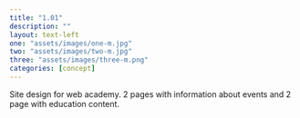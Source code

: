 ```yaml
---
title: "1.01"
description: ""
layout: text-left
one: "assets/images/one-m.jpg"
two: "assets/images/two-m.jpg"
three: "assets/images/three-m.png"
categories: [concept]
---
```


Site design for web academy. 2 pages with information about events and 2 page with education content.